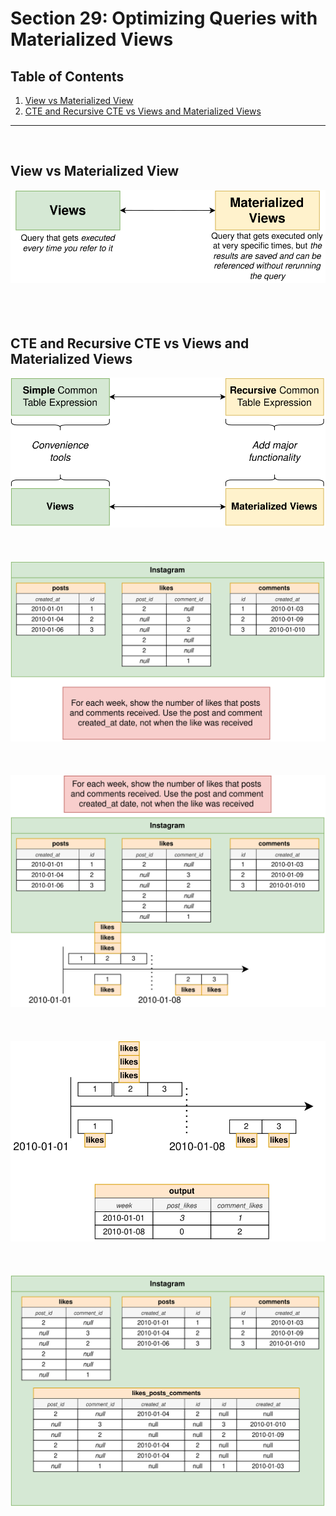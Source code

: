 # Section 29: Optimizing Queries with Materialized Views

## Table of Contents

1. [View vs Materialized View](#view-vs-materialized-view)
1. [CTE and Recursive CTE vs Views and Materialized Views](#cte-and-recursive-cte-vs-views-and-materialized-views)

---

<br/>

## View vs Materialized View
<div align="center"><img src="../../diagrams/31/sql-1.svg" /></div><br/><br/><br/>

## CTE and Recursive CTE vs Views and Materialized Views
<div align="center"><img src="../../diagrams/31/sql-2.svg" /></div><br/><br/><br/>
<div align="center"><img src="../../diagrams/31/sql-3.svg" /></div><br/><br/><br/>
<div align="center"><img src="../../diagrams/31/sql-4.svg" /></div><br/><br/><br/>
<div align="center"><img src="../../diagrams/31/sql-5.svg" /></div><br/><br/><br/>
<div align="center"><img src="../../diagrams/31/sql-6.svg" /></div><br/><br/><br/>
